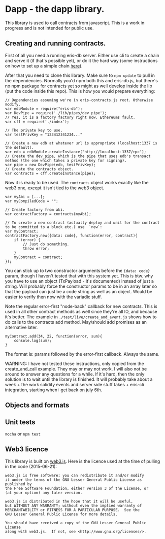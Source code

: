 # Dapp - the dapp library.

This library is used to call contracts from javascript. This is a work in progress and is not intended for public use.

## Creating and running contracts.

First of all you need a running eris-db server. Either use cli to create a chain and serve it (if that's possible yet), or do it the hard way (some instructions on how to set up a simple chain [here](https://github.com/eris-ltd/eris-db.js/tree/master/templates/example_database)).

After that you need to clone this library. Make sure to `npm update` to pull in the dependencies. Normally you'd npm both this and eris-db.js, but there's no npm package for contracts yet so might as well develop inside the lib (put the code inside this repo). This is how you would prepare everything:

```
// Dependencies assuming we're in eris-contracts.js root. Otherwise modify.
var edbModule = require("eris-db");
var DevPipe = require('./lib/pipes/dev_pipe');
// Yes, it is a factory factory right now. Ethereums fault.
var cff = require('./index');

// The private key to use.
var testPrivKey = "123412341234..."

// Create a new edb at whatever url is appropriate (localhost:1337 is the default).
var edb = edbModule.createInstance("http://localhost:1337/rpc');
// Create the dev_pipe, which is the pipe that uses edb's transact method (the one which takes a private key for signing).
var pipe = new DevPipe(edb, testPrivKey);
// Create the contracts object.
var contracts = cff.createInstance(pipe);
```

Now it is ready to be used. The `contracts` object works exactly like the web3 one, except it isn't tied to the web3 object.

```
var myAbi = [...];
var myCompiledCode = "";

// Create factory from abi.
var contractFactory = contracts(myAbi);

// To create a new contract (actually deploy and wait for the contract to be committed to a block etc.) use  `new`:
var myContract;
contractFactory.new({data: code}, function(error, contract){
    if (error) {
        // Just do something.
        throw error;
    }
    myContract = contract;
});
```

You can stick up to two constructor arguments before the `{data: code}` param, though I haven't tested that with this system yet. This is btw. why you have to use an object (TxPayload - it's documented) instead of just a string. Will probably force the constructor params to be in an array later so that the payload can just be a code string as well as an object. Would be easier to verify then now with the variadic stuff.

Note the regular error-first "node-back" callback for new contracts. This is used in all other contract methods as well since they're all IO, and because it's better. The example in `./test/live/create_and_event.js` shows how to do calls to the contracts add method. May/should add promises as an alternative later.

```
myContract.add(34, 22, function(error, sum){
    console.log(sum);
}
```

The format is: params followed by the error-first callback. Always the same.


WARNING: I have not tested these instructions, only copied from the create_and_call example. They may or may not work. I will also not be around to answer any questions for a while. If it's hard, then the only solution is to wait until the library is finished. It will probably take about a week + the work solidity events and server side stuff takes + eris-cli integration, starting when i get back on july 6th.

## Objects and formats



## Unit tests

`mocha` or `npm test`

## Web3 licence

This library is built on [web3.js](https://github.com/ethereum/web3.js). Here is the licence used at the time of pulling in the code (2015-06-21):

```
web3.js is free software: you can redistribute it and/or modify
it under the terms of the GNU Lesser General Public License as published by
the Free Software Foundation, either version 3 of the License, or
(at your option) any later version.

web3.js is distributed in the hope that it will be useful,
but WITHOUT ANY WARRANTY; without even the implied warranty of
MERCHANTABILITY or FITNESS FOR A PARTICULAR PURPOSE.  See the
GNU Lesser General Public License for more details.

You should have received a copy of the GNU Lesser General Public License
along with web3.js.  If not, see <http://www.gnu.org/licenses/>.
```